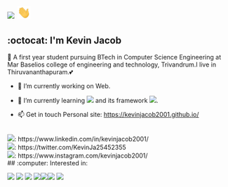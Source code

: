 # <img src="https://img.icons8.com/doodle/100/000000/hello--v1.png"/> <img src="https://raw.githubusercontent.com/ABSphreak/ABSphreak/master/gifs/Hi.gif" width="30px">
## :octocat: I'm Kevin Jacob



🙌 A first year student pursuing BTech in Computer Science Engineering at Mar Baselios college of engineering and technology, Trivandrum.I live in       Thiruvananthapuram.💕

- 🔭 I’m currently working on Web.

- 🌱 I’m currently learning <img src="https://img.icons8.com/color/48/000000/javascript.png"/> and its framework <img src="https://img.icons8.com/cute-clipart/64/000000/react-native.png"/>.

- 📫 Get in touch
 Personal site: https://kevinjacob2001.github.io/
</br>
<img src="https://img.icons8.com/fluent/35/000000/linkedin-2.png"/>: https://www.linkedin.com/in/kevinjacob2001/
</br>
<img src="https://img.icons8.com/fluent/35/000000/twitter.png"/>: https://twitter.com/KevinJa25452355
</br>
<img src="https://img.icons8.com/fluent/35/000000/instagram-new.png"/>: https://www.instagram.com/kevinjacob2001/
</br>
## :computer: Interested in:

  <img src="https://img.icons8.com/color/48/000000/html-5.png"/> <img src="https://img.icons8.com/color/48/000000/css3.png"/> <img src="https://img.icons8.com/dusk/64/000000/javascript.png"/> <img src="https://img.icons8.com/color/48/000000/bootstrap.png"/><img src="https://img.icons8.com/officel/54/000000/react.png"/><img src="https://img.icons8.com/color/48/000000/nodejs.png"/>
<img src="https://img.icons8.com/color/48/000000/mongodb.png"/>
